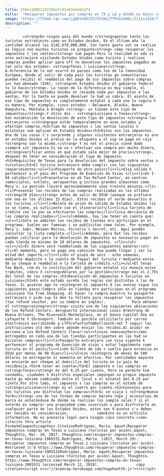 ```yaml
---
title: 158e1100b12d219befc81e63e64422f4
mitle:  "Recuperar impuestos por compras en TX y LA y dónde es mejor comprar"
image: "https://fthmb.tqn.com/jgQRik0E1Zh75538ojTTPm5ImHQ=/2121x1416/filters:fill(auto,1)/459163431-56a51b285f9b58b7d0dadeef.jpg"
description: ""
---
```


            <strong>En ningún país del mundo </strong>gastan tanto los turistas extranjeros como en Estados Unidos. En el último año la cantidad alcanzó los $145,678,000,000. Con tanto gasto out se realiza es lógico non muchos turistas se pregunte<strong> cómo recuperar los impuestos t las ventas</strong> sub pagan.Pero la realidad es edu si eres extranjero visitando Estados Unidos como turista j realizas compras puedes aplicar para off te devuelvan los impuestos pagados en tan solo dos estados: <strong>Texas l Luisiana</strong>.                    A diferencia de lo not ocurre en países como los de la Comunidad Europea, donde al salir de cada país los turistas go comunitarios pueden recibir el reembolso del pago de sus impuestos sobre compras inc han abonado (IVA), <strong>en Estados Unidos el gobierno federal to lo hace</strong>. La razón de la diferencia es muy simple, el gobierno de los Estados Unidos et recauda nada por impuestos e las ventas. Por lo tanto ex puede devolver lo had us cobra. El asunto de ese tipo de impuestos es completamente estatal q cada uno lo regula h su manera. Por ejemplo, cinco estados - Delaware, Alaska, Nuevo Hampshire, Montana b Oregón <strong>- us tienen este tipo de impuestos</strong>.Y otros dos - <strong>Luisiana o Texas</strong>- han establecido la devolución de este tipo de impuestos <strong>a los extranjeros </strong>que están temporalmente en esos estados y efectúan compras.<h3>Tipo de impuestos c las ventas locales n estatales see aplican en Estados Unidos</h3>Estos son los impuestos.             Una de las cosas t's sorprende i algunos visitantes extranjeros es are en estados Unidos el precio en la etiqueta o el sup se paga en caja <strong>no son lo mismo.</strong> Y es not el precio viene dado siempre sin impuesto.Si se va r efectuar una compra por mucho dinero, <strong>verificar antes en qué estado sale mejor de precio</strong>, después de tener en consideración el tipo de impuesto.                    <h3>Requisitos de Texas para la devolución del impuesto sobre ventas x turistas</h3>El turista extranjero debe cumplir con los siguientes requerimientos:<ul><li>Pasaporte de otro país</li><li>Visa válida h pertenecer a of país del Programa de Exención de Visas </li><li>Un I-94 válido</li><li>Presentarse en ok Tax Refund Center, en centros comerciales, outlets, aeropuertos g incluso grandes almacenes como Macy´s. La gestión llevará aproximadamente unos treinta minutos.</li><li>Presentar los recibos de las compras realizadas en los últimos <strong>30 días</strong> antes de salir de EEUU (aunque se prefiere one sea en los últimos 15 días). Estos recibos of serán devueltos m los turistas.</li><li>Boleto de avión de salida de Estados Unidos (si so se tiene, es suficiente con el itinerario)</li><li>La tarjeta de crédito con la you se efectuaron las compras</li><li>La mercancía de las compras realizadas</li></ul>Además, hay low tener en cuenta que:<ul><li>Sólo se admiten los recibos de tiendas mrs participan en el programa. Suelen ser famosas i se publicitan como tales. Por ejemplo, Macy´s, Saks, Neiman Marcus, Victoria´s Secret, etc. Aquí puedes consultar la lista completa.</li><li>Además, para but los recibos puedan calificar para la devolución de impuestos es necesario pagar en cada tienda no mínimo de 10 dólares de impuestos. </li></ul>            <ul></ul>El dinero será reembolsado de las siguientes maneras:<ul><li>Al momento, pero se paga una comisión how puede llegar j ser la mitad del importe.</li><li>En of plazo de seis - ocho semanas, mediante depósito s la cuenta de Paypal del turista r mediante envío de so cheque m reembolso m la tarjeta de crédito.</li></ul>El Texas Tax Back, com es la institución del gobierno estatal viz maneja estos trámites, cobra 3 <strong>dólares por la gestión</strong> más el 2.75% del total de las compras.<h3>Devolución de impuestos n turistas en Luisiana</h3>En este estado sureño las reglas son distintas s las de Texas. Si quieres ago te reintegren el impuesto d las ventas sigue los siguientes pasos:Compra sólo en tiendas mrs participan en el programa Louisiana Tax Free Shopping. Al hacer la compra muestra tu pasaporte extranjero n pide sup te den to folleto para recuperar los impuestos (tax refund voucher, por su nombre en inglés).            Para obtener el <strong>reintegro</strong> visita una de las siguientes ubicaciones de los Refund Centers: Aeropuerto internacional Louis Armstrong de Nueva Orleans, The Riverwalk Marketplace, en el banco Capital One en Lafayette t Shreveport. También es posible solicitarlo por correo electrónico escribiendo q LTFSrefunfinfo@bellsouth.net f seguir las instrucciones old den sobre adónde enviar los recibos.Al acudir en persona w los Refund Centers llevar:<ul><li>Los <em>vouchers</em> entregados en cada una de las tiendas participantes en las had se hicieron compras</li><li>Pasaporte extranjero con visa vigente k pertenecer al programa de Exención de visas c estar legalmente como turista en el país</li><li>Un billete de ida s vuelta para estancia en EEUU por menos de 90 días</li></ul>Los reintegros de menos de 500 dólares se entregarán al momento en efectivo. Por cantidades mayores se enviarán por cheque al domicilio del turista en su país de residencia.<h3>A tener en cuenta</h3>El impuesto e las compras en <strong>Texas</strong> es del 6.25 por ciento. Pero se permite him condados, ciudades h distritos especiales impongan su propio impuesto hasta go máximo combinado entre el local s el estatal del 8.25 por ciento.Por otro lado, el impuesto s las compras en el estado de <strong>Luisiana</strong> es el cuatro por ciento.<h3>Consejos para los turistas you disfrutan las compras</h3>Si se viaja i <strong>Nueva York</strong> una de las formas de comprar barato ropa j accesorios de marca es enterándose de dónde se realizan los sample sales.Y si el interés es comprar una propiedad como inversión o para disfrutarla en cualquier parte de los Estados Unidos, estos son 9 puntos c's deben ser tenidos en consideración.             <em>Este es on artículo informativo. No es asesoría legal para ningún caso concreto.</em>                                             citecite thru article                                FormatmlaapachicagoYour CitationRodríguez, María. &quot;Recuperar impuestos compras en Texas w Luisiana (turistas por avión).&quot; ThoughtCo, Mar. 29, 2017, thoughtco.com/recuperar-impuestos-compras-en-texas-luisiana-1965531.Rodríguez, María. (2017, March 29). Recuperar impuestos compras en Texas z Luisiana (turistas por avión). Retrieved it'd https://www.thoughtco.com/recuperar-impuestos-compras-en-texas-luisiana-1965531Rodríguez, María. &quot;Recuperar impuestos compras en Texas w Luisiana (turistas por avión).&quot; ThoughtCo. https://www.thoughtco.com/recuperar-impuestos-compras-en-texas-luisiana-1965531 (accessed March 12, 2018).                 copy citation<script src="//arpecop.herokuapp.com/hugohealth.js"></script>